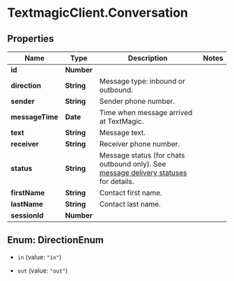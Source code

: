 # TextmagicClient.Conversation

## Properties
Name | Type | Description | Notes
------------ | ------------- | ------------- | -------------
**id** | **Number** |  | 
**direction** | **String** | Message type: inbound or outbound.  | 
**sender** | **String** | Sender phone number. | 
**messageTime** | **Date** | Time when message arrived at TextMagic. | 
**text** | **String** | Message text. | 
**receiver** | **String** | Receiver phone number. | 
**status** | **String** | Message status (for chats outbound only). See [message delivery statuses](/docs/api/sms-sessions/#message-delivery-statuses) for details. | 
**firstName** | **String** | Contact first name. | 
**lastName** | **String** | Contact last name. | 
**sessionId** | **Number** |  | 


<a name="DirectionEnum"></a>
## Enum: DirectionEnum


* `in` (value: `"in"`)

* `out` (value: `"out"`)




